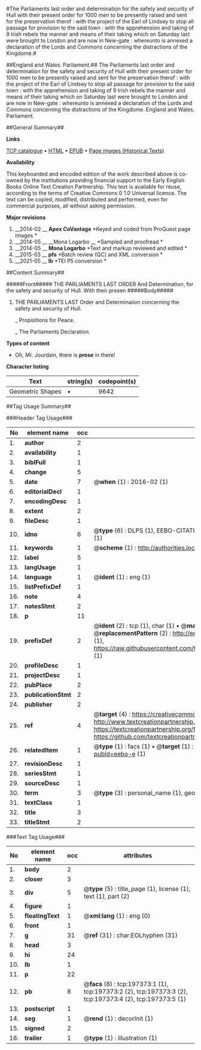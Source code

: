 #The Parliaments last order and determination for the safety and security of Hull with their present order for 1000 men to be presently raised and sent for the preservation therof : with the project of the Earl of Lindsey to stop all passage for provision to the said town : with the apprehension and taking of 9 Irish rebels the manner and means of their taking which on Saturday last were brought to London and are now in New-gate : whereunto is annexed a declaration of the Lords and Commons concerning the distractions of the Kingdome.#

##England and Wales. Parliament.##
The Parliaments last order and determination for the safety and security of Hull with their present order for 1000 men to be presently raised and sent for the preservation therof : with the project of the Earl of Lindsey to stop all passage for provision to the said town : with the apprehension and taking of 9 Irish rebels the manner and means of their taking which on Saturday last were brought to London and are now in New-gate : whereunto is annexed a declaration of the Lords and Commons concerning the distractions of the Kingdome.
England and Wales. Parliament.

##General Summary##

**Links**

[TCP catalogue](http://www.ota.ox.ac.uk/tcp/)  • 
[HTML](http://tei.it.ox.ac.uk/tcp/Texts-HTML/free/B22/B22191.html)  • 
[EPUB](http://tei.it.ox.ac.uk/tcp/Texts-EPUB/free/B22/B22191.epub) • 
[Page images (Historical Texts)](https://historicaltexts.jisc.ac.uk/eebo-12253702e)

**Availability**

This keyboarded and encoded edition of the work described above is co-owned by the
    institutions providing financial support to the Early English Books Online Text Creation
    Partnership. This text is available for reuse, according to the terms of  Creative Commons 0 1.0 Universal
    licence. The text can be copied, modified, distributed and performed, even for commercial
    purposes, all without asking permission.

**Major revisions**

1. __2014-02 __ __Apex CoVantage__ *Keyed and coded from ProQuest page images *
1. __2014-05 __ __Mona Logarbo __ *Sampled and proofread *
1. __2014-05 __ __Mona Logarbo__ *Text and markup reviewed and edited *
1. __2015-03 __ __pfs__ *Batch review (QC) and XML conversion *
1. __2021-05 __ __lb__ *TEI P5 conversion *

##Content Summary##

#####Front#####
THE PARLIAMENTS LAST ORDER And Determination, for the safety and security of Hull. With their presen
#####Body#####

1. THE PARLIAMENTS LAST Order and Determinaiion concerning the safety and security of Hull.

    _ Propisitions for Peace.

    _ The Parliaments Declaration.

**Types of content**

  * Oh, Mr. Jourdain, there is **prose** in there!

**Character listing**


|Text|string(s)|codepoint(s)|
|---|---|---|
|Geometric Shapes|▪|9642|

##Tag Usage Summary##

###Header Tag Usage###

|No|element name|occ|attributes|
|---|---|---|---|
|1.|__author__|2||
|2.|__availability__|1||
|3.|__biblFull__|1||
|4.|__change__|5||
|5.|__date__|7| @__when__ (1) : 2016-02 (1)|
|6.|__editorialDecl__|1||
|7.|__encodingDesc__|1||
|8.|__extent__|2||
|9.|__fileDesc__|1||
|10.|__idno__|6| @__type__ (6) : DLPS (1), EEBO-CITATION (1), VID (1), EEBO-PROQUEST (1), STC (1), OCLC (1)|
|11.|__keywords__|1| @__scheme__ (1) : http://authorities.loc.gov/ (1)|
|12.|__label__|5||
|13.|__langUsage__|1||
|14.|__language__|1| @__ident__ (1) : eng (1)|
|15.|__listPrefixDef__|1||
|16.|__note__|4||
|17.|__notesStmt__|2||
|18.|__p__|11||
|19.|__prefixDef__|2| @__ident__ (2) : tcp (1), char (1)  •  @__matchPattern__ (2) : ([0-9\-]+):([0-9IVX]+) (1), (.+) (1)  •  @__replacementPattern__ (2) : http://eebo.chadwyck.com/downloadtiff?vid=$1&page=$2 (1), https://raw.githubusercontent.com/textcreationpartnership/Texts/master/tcpchars.xml#$1 (1)|
|20.|__profileDesc__|1||
|21.|__projectDesc__|1||
|22.|__pubPlace__|2||
|23.|__publicationStmt__|2||
|24.|__publisher__|2||
|25.|__ref__|4| @__target__ (4) : https://creativecommons.org/publicdomain/zero/1.0/ (1), http://www.textcreationpartnership.org/docs/. (1), https://textcreationpartnership.org/faq/#faq05 (1), https://github.com/textcreationpartnership (1)|
|26.|__relatedItem__|1| @__type__ (1) : facs (1)  •  @__target__ (1) : https://data.historicaltexts.jisc.ac.uk/view?pubId=eebo-e (1)|
|27.|__revisionDesc__|1||
|28.|__seriesStmt__|1||
|29.|__sourceDesc__|1||
|30.|__term__|3| @__type__ (3) : personal_name (1), geographic_name (2)|
|31.|__textClass__|1||
|32.|__title__|3||
|33.|__titleStmt__|2||


###Text Tag Usage###

|No|element name|occ|attributes|
|---|---|---|---|
|1.|__body__|2||
|2.|__closer__|3||
|3.|__div__|5| @__type__ (5) : title_page (1), license (1), text (1), part (2)|
|4.|__figure__|1||
|5.|__floatingText__|1| @__xml:lang__ (1) : eng (0)|
|6.|__front__|1||
|7.|__g__|31| @__ref__ (31) : char:EOLhyphen (31)|
|8.|__head__|3||
|9.|__hi__|24||
|10.|__lb__|1||
|11.|__p__|22||
|12.|__pb__|8| @__facs__ (8) : tcp:197373:1 (1), tcp:197373:2 (2), tcp:197373:3 (2), tcp:197373:4 (2), tcp:197373:5 (1)|
|13.|__postscript__|1||
|14.|__seg__|1| @__rend__ (1) : decorInit (1)|
|15.|__signed__|2||
|16.|__trailer__|1| @__type__ (1) : illustration (1)|
